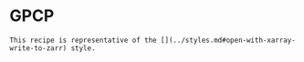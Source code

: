 # GPCP

```{hint}
This recipe is representative of the [](../styles.md#open-with-xarray-write-to-zarr) style.
```

```{literalinclude} ../../../examples/feedstock/gpcp_from_gcs.py
```
